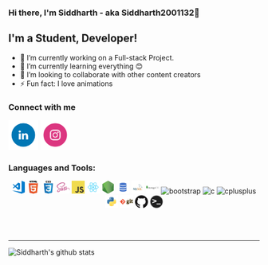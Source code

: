 ### Hi there, I'm Siddharth - aka Siddharth2001132👋

<!--
**Siddharth2001132/Siddharth2001132** is a ✨ _special_ ✨ repository because its `README.md` (this file) appears on your GitHub profile.

Here are some ideas to get you started:
-->
## I'm a Student, Developer!

- 🔭 I’m currently working on a Full-stack Project.
- 🌱 I’m currently learning everything 😊
- 👯 I’m looking to collaborate with other content creators
- ⚡ Fun fact: I love animations
  
<!-- - 🤔 I’m looking for help with ... -->
<!-- - 💬 Ask me about ... -->
<!-- - 📫 How to reach me: ... -->
<!-- - 😄 Pronouns: ... -->

  
### Connect with me

<p align="left">
<a href="https://www.linkedin.com/in/siddharth-rathod-999a84170/"><img src="https://github.com/aritraroy/social-icons/blob/master/linkedin-icon.png?raw=true" width="60"></a>
<a href="https://www.instagram.com/sudo_mr.x/"><img src="https://github.com/aritraroy/social-icons/blob/master/instagram-icon.png?raw=true" width="60"></a>
</p>

### Languages and Tools:
<p align="center">
<img alt="Visual Studio Code" width="26px" src="https://raw.githubusercontent.com/github/explore/80688e429a7d4ef2fca1e82350fe8e3517d3494d/topics/visual-studio-code/visual-studio-code.png" />
<img alt="HTML5" width="26px" src="https://raw.githubusercontent.com/github/explore/80688e429a7d4ef2fca1e82350fe8e3517d3494d/topics/html/html.png" />
<img alt="CSS3" width="26px" src="https://raw.githubusercontent.com/github/explore/80688e429a7d4ef2fca1e82350fe8e3517d3494d/topics/css/css.png" />
<img alt="Sass" width="26px" src="https://raw.githubusercontent.com/github/explore/80688e429a7d4ef2fca1e82350fe8e3517d3494d/topics/sass/sass.png" />
<img alt="JavaScript" width="26px" src="https://raw.githubusercontent.com/github/explore/80688e429a7d4ef2fca1e82350fe8e3517d3494d/topics/javascript/javascript.png" />
<img alt="React" width="26px" src="https://raw.githubusercontent.com/github/explore/80688e429a7d4ef2fca1e82350fe8e3517d3494d/topics/react/react.png" />
<img alt="Node.js" width="26px" src="https://raw.githubusercontent.com/github/explore/80688e429a7d4ef2fca1e82350fe8e3517d3494d/topics/nodejs/nodejs.png" />
<img alt="SQL" width="26px" src="https://raw.githubusercontent.com/github/explore/80688e429a7d4ef2fca1e82350fe8e3517d3494d/topics/sql/sql.png" />
<img alt="MySQL" width="26px" src="https://raw.githubusercontent.com/github/explore/80688e429a7d4ef2fca1e82350fe8e3517d3494d/topics/mysql/mysql.png" />
<img alt="MongoDB" width="26px" src="https://raw.githubusercontent.com/github/explore/80688e429a7d4ef2fca1e82350fe8e3517d3494d/topics/mongodb/mongodb.png" />
<img alt="bootstrap" width="26px" src="https://devicons.github.io/devicon/devicon.git/icons/bootstrap/bootstrap-plain.svg"/> 
<img alt="c" width="26px" src="https://devicons.github.io/devicon/devicon.git/icons/c/c-original.svg"/> 
<img alt="cplusplus" width="26px" src="https://devicons.github.io/devicon/devicon.git/icons/cplusplus/cplusplus-original.svg"/>
<img alt="python" width="26px" src="https://raw.githubusercontent.com/github/explore/80688e429a7d4ef2fca1e82350fe8e3517d3494d/topics/python/python.png"/> 
<img alt="Git" width="26px" src="https://raw.githubusercontent.com/github/explore/80688e429a7d4ef2fca1e82350fe8e3517d3494d/topics/git/git.png" />
<img alt="GitHub" width="26px" src="https://raw.githubusercontent.com/github/explore/78df643247d429f6cc873026c0622819ad797942/topics/github/github.png" />
<img alt="Terminal" width="26px" src="https://raw.githubusercontent.com/github/explore/80688e429a7d4ef2fca1e82350fe8e3517d3494d/topics/terminal/terminal.png" />
</p>

<br />
<br />

----
![Siddharth's github stats](https://github-readme-stats.vercel.app/api?username=Siddharth2001132&show_icons=true&theme=chartreuse-dark)